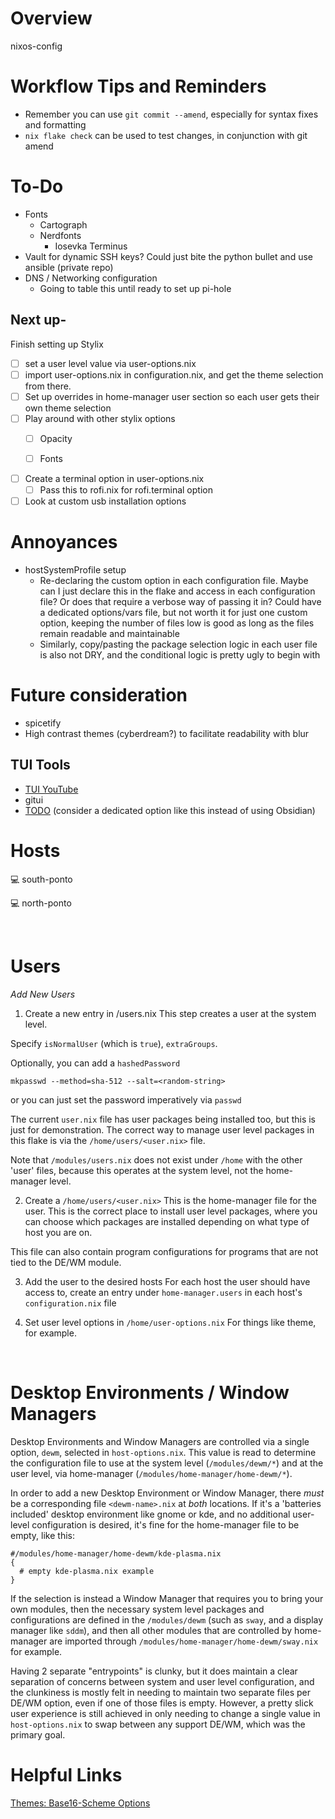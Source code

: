 # Overview

nixos-config

# Workflow Tips and Reminders


* Remember you can use `git commit --amend`, especially for syntax fixes and formatting
* `nix flake check` can be used to test changes, in conjunction with git amend



# To-Do

* Fonts
  * Cartograph
  * Nerdfonts
    * Iosevka Terminus
* Vault for dynamic SSH keys? Could just bite the python bullet and use ansible (private repo)
* DNS / Networking configuration
  * Going to table this until ready to set up pi-hole


## Next up-
Finish setting up Stylix
- [ ] set a user level value via user-options.nix
- [ ] import user-options.nix in configuration.nix, and get the theme selection from there.
- [ ] Set up overrides in home-manager user section so each user gets their own theme selection
- [ ] Play around with other stylix options
  - [ ] Opacity
  - [ ] Fonts


- [ ] Create a terminal option in user-options.nix
  - [ ] Pass this to rofi.nix for rofi.terminal option

- [ ] Look at custom usb installation options

# Annoyances

* hostSystemProfile setup
  * Re-declaring the custom option in each configuration file. Maybe can I just declare this in the flake and access in each configuration file? Or does that require a verbose way of passing it in? Could have a dedicated options/vars file, but not worth it for just one custom option, keeping the number of files low is good as long as the files remain readable and maintainable
  * Similarly, copy/pasting the package selection logic in each user file is also not DRY, and the conditional logic is pretty ugly to begin with

# Future consideration

* spicetify
* High contrast themes (cyberdream?) to facilitate readability with blur

## TUI Tools


* [TUI YouTube](https://github.com/Benexl/yt-x)
* gitui
* [TODO](https://github.com/dooit-org/dooit) (consider a dedicated option like this instead of using Obsidian)

# Hosts

💻 south-ponto

💻 north-ponto 

<br>

# Users

*Add New Users*
1) Create a new entry in /users.nix
This step creates a user at the system level.

Specify `isNormalUser` (which is `true`), `extraGroups`.

Optionally, you can add a `hashedPassword` 
```
mkpasswd --method=sha-512 --salt=<random-string>
```
or you can just set the password imperatively via `passwd`

The current `user.nix` file has user packages being installed too, but this is just for demonstration. The correct way to manage user level packages in this flake is via the `/home/users/<user.nix>` file.

Note that `/modules/users.nix` does not exist under `/home` with the other 'user' files, because this operates at the system level, not the home-manager level.

2) Create a `/home/users/<user.nix>`
This is the home-manager file for the user. This is the correct place to install user level packages, where you can choose which packages are installed depending on what type of host you are on.

This file can also contain program configurations for programs that are not tied to the DE/WM module.

3) Add the user to the desired hosts
For each host the user should have access to, create an entry under `home-manager.users` in each host's `configuration.nix` file

4) Set user level options in `/home/user-options.nix`
For things like theme, for example.




<br>

# Desktop Environments / Window Managers

Desktop Environments and Window Managers are controlled via a single option, `dewm`, selected in `host-options.nix`. This value is read to determine the configuration file to use at the system level (`/modules/dewm/*`) and at the user level, via home-manager (`/modules/home-manager/home-dewm/*`). 

In order to add a new Desktop Environment or Window Manager, there *must* be a corresponding file `<dewm-name>.nix` at *both* locations. If it's a 'batteries included' desktop environment like gnome or kde, and no additional user-level configuration is desired, it's fine for the home-manager file to be empty, like this:

```
#/modules/home-manager/home-dewm/kde-plasma.nix
{
  # empty kde-plasma.nix example
}
```

If the selection is instead a Window Manager that requires you to bring your own modules, then the necessary system level packages and configurations are defined in the `/modules/dewm` (such as `sway`, and a display manager like `sddm`), and then all other modules that are controlled by home-manager are imported through `/modules/home-manager/home-dewm/sway.nix` for example. 

Having 2 separate "entrypoints" is clunky, but it does maintain a clear separation of concerns between system and user level configuration, and the clunkiness is mostly felt in needing to maintain two separate files per DE/WM option, even if one of those files is empty. However, a pretty slick user experience is still achieved in only needing to change a single value in `host-options.nix` to swap between any support DE/WM, which was the primary goal. 



# Helpful Links

[Themes: Base16-Scheme Options](https://github.com/tinted-theming/base16-schemes)